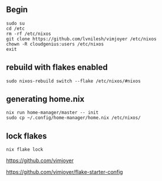 ## Begin

```
sudo su
cd /etc
rm -rf /etc/nixos
git clone https://github.com/lvnilesh/vimjoyer /etc/nixos
chown -R cloudgenius:users /etc/nixos
exit
```
## rebuild with flakes enabled
```
sudo nixos-rebuild switch --flake /etc/nixos/#nixos
```

## generating home.nix
```
nix run home-manager/master -- init
sudo cp ~/.config/home-manager/home.nix /etc/nixos/
```

## lock flakes

```
nix flake lock
```

https://github.com/vimjoyer

https://github.com/vimjoyer/flake-starter-config